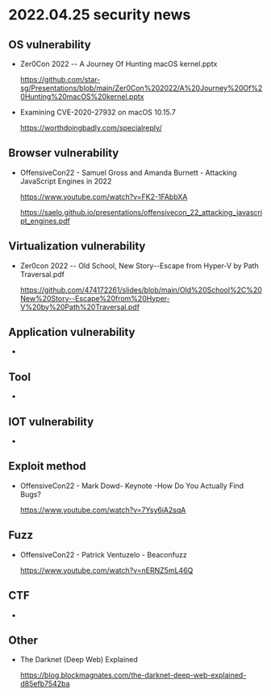 # 2022.04.25 security news

## OS vulnerability 

* Zer0Con 2022 -- A Journey Of Hunting macOS kernel.pptx

  https://github.com/star-sg/Presentations/blob/main/Zer0Con%202022/A%20Journey%20Of%20Hunting%20macOS%20kernel.pptx

* Examining CVE-2020-27932 on macOS 10.15.7

  https://worthdoingbadly.com/specialreply/

## Browser vulnerability

* OffensiveCon22 - Samuel Gross and Amanda Burnett - Attacking JavaScript Engines in 2022

  https://www.youtube.com/watch?v=FK2-1FAbbXA

  https://saelo.github.io/presentations/offensivecon_22_attacking_javascript_engines.pdf

## Virtualization vulnerability

* Zer0con 2022 -- Old School, New Story--Escape from Hyper-V by Path Traversal.pdf

  https://github.com/474172261/slides/blob/main/Old%20School%2C%20New%20Story--Escape%20from%20Hyper-V%20by%20Path%20Traversal.pdf

## Application vulnerability 

* 


## Tool

* 

## IOT vulnerability 

* 

## Exploit method

* OffensiveCon22 - Mark Dowd- Keynote -How Do You Actually Find Bugs?

  https://www.youtube.com/watch?v=7Ysy6iA2sqA

## Fuzz

* OffensiveCon22 - Patrick Ventuzelo - Beaconfuzz

  https://www.youtube.com/watch?v=nERNZ5mL46Q

## CTF

* 

## Other

* The Darknet (Deep Web) Explained

  https://blog.blockmagnates.com/the-darknet-deep-web-explained-d85efb7542ba